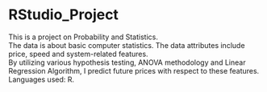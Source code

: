 # RStudio_Project
This is a project on Probability and Statistics.\
The data is about basic computer statistics. The data attributes include price, speed and system-related features.\
By utilizing various hypothesis testing, ANOVA methodology and Linear Regression Algorithm, I predict future prices with respect to these features.\
Languages used: R.
